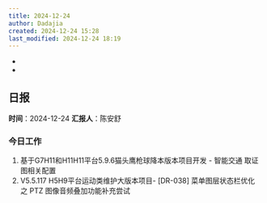 ```yaml
---
title: 2024-12-24
author: Dadajia
created: 2024-12-24 15:28
last_modified: 2024-12-24 18:19
---
```

-
-
## 日报
**时间**：2024-12-24 **汇报人**：陈安舒
### 今日工作
1. 基于G7H11和H11H11平台5.9.6猫头鹰枪球降本版本项目开发 - 智能交通 取证图相关配置
2. V5.5.117 H5H9平台运动类维护大版本项目- \[DR-038] 菜单图层状态栏优化 之 PTZ 图像音频叠加功能补充尝试